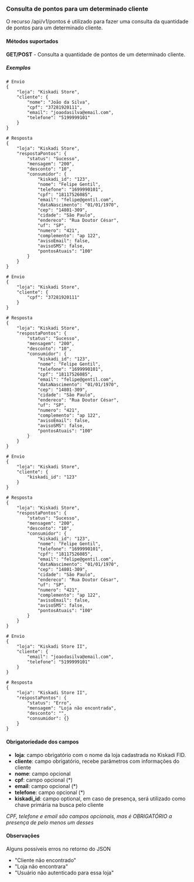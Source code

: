 ### Consulta de pontos para um determinado cliente
O recurso /api/v1/pontos é utilizado para fazer uma consulta da quantidade de pontos para um determinado cliente.

#### Métodos suportados

**GET/POST** - Consulta a quantidade de pontos de um determinado cliente.

##### Exemplos

```
# Envio
{
    "loja": "Kiskadi Store",
    "cliente": {
        "nome": "João da Silva",
        "cpf": "37281920111",
        "email": "joaodasilva@email.com",
        "telefone": "5199999101"
    }
}

# Resposta
{
    "loja": "Kiskadi Store",
    "respostaPontos": {
        "status": "Sucesso",
        "mensagem": "200",
        "desconto": "10",
        "consumidor": {
            "kiskadi_id": "123",
            "nome": "Felipe Gentil",
            "telefone": "1699990101",
            "cpf": "18117526085",
            "email": "felipe@gentil.com",
            "dataNascimento": "01/01/1970",
            "cep": "14801-309",
            "cidade": "São Paulo",
            "endereco": "Rua Doutor César",
            "uf": "SP",
            "numero": "421",
            "complemento": "ap 122",
            "avisoEmail": false,
            "avisoSMS": false,
            "pontosAtuais": "100"
        }
    }
}
```

```
# Envio
{
    "loja": "Kiskadi Store",
    "cliente": {
        "cpf": "37281920111"
    }
}

# Resposta
{
    "loja": "Kiskadi Store",
    "respostaPontos": {
        "status": "Sucesso",
        "mensagem": "200",
        "desconto": "10",
        "consumidor": {
            "kiskadi_id": "123",
            "nome": "Felipe Gentil",
            "telefone": "1699990101",
            "cpf": "18117526085",
            "email": "felipe@gentil.com",
            "dataNascimento": "01/01/1970",
            "cep": "14801-309",
            "cidade": "São Paulo",
            "endereco": "Rua Doutor César",
            "uf": "SP",
            "numero": "421",
            "complemento": "ap 122",
            "avisoEmail": false,
            "avisoSMS": false,
            "pontosAtuais": "100"
        }
    }
}
```

```
# Envio
{
    "loja": "Kiskadi Store",
    "cliente": {
        "kiskadi_id": "123"
    }
}

# Resposta
{
    "loja": "Kiskadi Store",
    "respostaPontos": {
        "status": "Sucesso",
        "mensagem": "200",
        "desconto": "10",
        "consumidor": {
            "kiskadi_id": "123",
            "nome": "Felipe Gentil",
            "telefone": "1699990101",
            "cpf": "18117526085",
            "email": "felipe@gentil.com",
            "dataNascimento": "01/01/1970",
            "cep": "14801-309",
            "cidade": "São Paulo",
            "endereco": "Rua Doutor César",
            "uf": "SP",
            "numero": "421",
            "complemento": "ap 122",
            "avisoEmail": false,
            "avisoSMS": false,
            "pontosAtuais": "100"
        }
    }
}
```

```
# Envio
{
    "loja": "Kiskadi Store II",
    "cliente": {
        "email": "joaodasilva@email.com",
        "telefone": "5199999101"
    }
}

# Resposta
{
    "loja": "Kiskadi Store II",
    "respostaPontos": {
        "status": "Erro",
        "mensagem": "Loja não encontrada",
        "desconto": "",
        "consumidor": {}
    }
}
```

#### Obrigatoriedade dos campos

* **loja**: campo obrigatório com o nome da loja cadastrada no Kiskadi FID.
* **cliente**: campo obrigatório, recebe parâmetros com informações do cliente
* **nome**: campo opcional
* **cpf**: campo opcional (*)
* **email**: campo opcional (*)
* **telefone**: campo opcional (*)
* **kiskadi_id**: campo optional, em caso de presença, será utilizado como chave primária na busca pelo cliente

_CPF, telefone e email são campos opcionais, mas é OBRIGATÓRIO a presença de pelo menos um desses_

#### Observações

Alguns possíveis erros no retorno do JSON
* "Cliente não encontrado"
* "Loja não encontrara"
* "Usuário não autenticado para essa loja"
